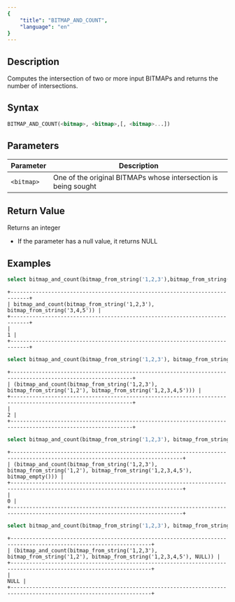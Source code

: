 ```yaml
---
{
    "title": "BITMAP_AND_COUNT",
    "language": "en"
}
---
```


## Description

Computes the intersection of two or more input BITMAPs and returns the number of intersections.

## Syntax

```sql
BITMAP_AND_COUNT(<bitmap>, <bitmap>,[, <bitmap>...])
```

## Parameters

| Parameter  | Description                                                    |
|------------|----------------------------------------------------------------|
| `<bitmap>` | One of the original BITMAPs whose intersection is being sought |

## Return Value

Returns an integer
- If the parameter has a null value, it returns NULL

## Examples

```sql
select bitmap_and_count(bitmap_from_string('1,2,3'),bitmap_from_string('3,4,5'));
```

```text
+----------------------------------------------------------------------------+
| bitmap_and_count(bitmap_from_string('1,2,3'), bitmap_from_string('3,4,5')) |
+----------------------------------------------------------------------------+
|                                                                          1 |
+----------------------------------------------------------------------------+
```

```sql
select bitmap_and_count(bitmap_from_string('1,2,3'), bitmap_from_string('1,2'), bitmap_from_string('1,2,3,4,5'));
```

```text
+-------------------------------------------------------------------------------------------------------------+
| (bitmap_and_count(bitmap_from_string('1,2,3'), bitmap_from_string('1,2'), bitmap_from_string('1,2,3,4,5'))) |
+-------------------------------------------------------------------------------------------------------------+
|                                                                                                           2 |
+-------------------------------------------------------------------------------------------------------------+
```

```sql
select bitmap_and_count(bitmap_from_string('1,2,3'), bitmap_from_string('1,2'), bitmap_from_string('1,2,3,4,5'),bitmap_empty());
```

```text
+-----------------------------------------------------------------------------------------------------------------------------+
| (bitmap_and_count(bitmap_from_string('1,2,3'), bitmap_from_string('1,2'), bitmap_from_string('1,2,3,4,5'), bitmap_empty())) |
+-----------------------------------------------------------------------------------------------------------------------------+
|                                                                                                                           0 |
+-----------------------------------------------------------------------------------------------------------------------------+
```

```sql
select bitmap_and_count(bitmap_from_string('1,2,3'), bitmap_from_string('1,2'), bitmap_from_string('1,2,3,4,5'), NULL);
```

```text
+-------------------------------------------------------------------------------------------------------------------+
| (bitmap_and_count(bitmap_from_string('1,2,3'), bitmap_from_string('1,2'), bitmap_from_string('1,2,3,4,5'), NULL)) |
+-------------------------------------------------------------------------------------------------------------------+
|                                                                                                              NULL |
+-------------------------------------------------------------------------------------------------------------------+
```

